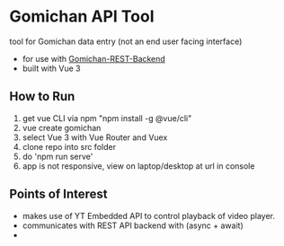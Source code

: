 # Gomichan API Tool
tool for Gomichan data entry (not an end user facing interface)

- for use with [Gomichan-REST-Backend](https://github.com/Fonzki/Gomichan-REST-Backend)
- built with Vue 3 

## How to Run
1. get vue CLI via npm "npm install -g @vue/cli"
2. vue create gomichan
3. select Vue 3 with Vue Router and Vuex
4. clone repo into src folder
5. do 'npm run serve'
6. app is not responsive, view on laptop/desktop at url in console

## Points of Interest
- makes use of YT Embedded API to control playback of video player.
- communicates with REST API backend with (async + await)
- 
